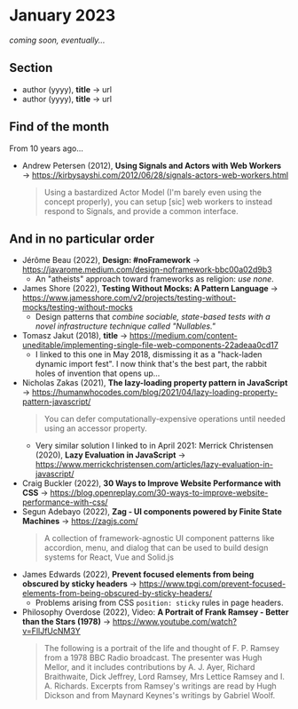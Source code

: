 # January 2023

*coming soon, eventually...*

## Section

+ author (yyyy), **title** &#8594; url
+ author (yyyy), **title** &#8594; url

## Find of the month

From 10 years ago...

+ Andrew Petersen (2012), **Using Signals and Actors with Web Workers** &#8594; https://kirbysayshi.com/2012/06/28/signals-actors-web-workers.html
  > Using a bastardized Actor Model (I'm barely even using the concept properly), you can setup \[sic] web workers to instead respond to Signals, and provide a common interface.


## And in no particular order

+ Jérôme Beau (2022), **Design: #noFramework** &#8594; https://javarome.medium.com/design-noframework-bbc00a02d9b3
  + An "atheists" approach toward frameworks as religion: *use none*.
+ James Shore (2022), **Testing Without Mocks: A Pattern Language** &#8594; https://www.jamesshore.com/v2/projects/testing-without-mocks/testing-without-mocks
  + Design patterns  that *combine sociable, state-based tests with a novel infrastructure technique called "Nullables."*
+ Tomasz Jakut (2018), **title** &#8594; https://medium.com/content-uneditable/implementing-single-file-web-components-22adeaa0cd17
  + I linked to this one in May 2018, dismissing it as a "hack-laden dynamic import fest". I now think that's the best part, the rabbit holes of invention that opens up...
+ Nicholas Zakas (2021), **The lazy-loading property pattern in JavaScript** &#8594; https://humanwhocodes.com/blog/2021/04/lazy-loading-property-pattern-javascript/
  > You can defer computationally-expensive operations until needed using an accessor property.
  + Very similar solution I linked to in April 2021: Merrick Christensen (2020), **Lazy Evaluation in JavaScript** &#8594; https://www.merrickchristensen.com/articles/lazy-evaluation-in-javascript/
+ Craig Buckler (2022), **30 Ways to Improve Website Performance with CSS** &#8594; https://blog.openreplay.com/30-ways-to-improve-website-performance-with-css/
+ Segun Adebayo (2022), **Zag - UI components powered by Finite State Machines** &#8594; https://zagjs.com/
  > A collection of framework-agnostic UI component patterns like accordion, menu, and dialog that can be used to build design systems for React, Vue and Solid.js
+ James Edwards (2022), **Prevent focused elements from being obscured by sticky headers** &#8594; https://www.tpgi.com/prevent-focused-elements-from-being-obscured-by-sticky-headers/
  + Problems arising from CSS `position: sticky` rules in page headers. 
+ Philosophy Overdose (2022), Video: **A Portrait of Frank Ramsey - Better than the Stars (1978)** &#8594; https://www.youtube.com/watch?v=FllJfUcNM3Y
  > The following is a portrait of the life and thought of F. P. Ramsey from a 1978 BBC Radio broadcast. The presenter was Hugh Mellor, and it includes contributions by A. J. Ayer, Richard Braithwaite, Dick Jeffrey, Lord Ramsey, Mrs Lettice Ramsey and I. A. Richards. Excerpts from Ramsey's writings are read by Hugh Dickson and from Maynard Keynes's writings by Gabriel Woolf.



